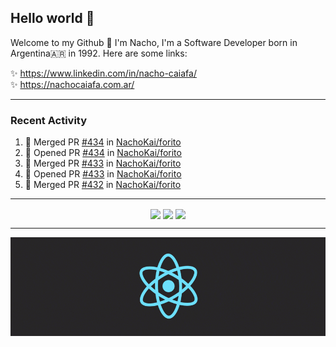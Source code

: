 ## Hello world 👋  
Welcome to my Github 🧙‍ I'm Nacho, I'm a Software Developer born in Argentina🇦🇷 in 1992. Here are some links:  
  
✨ https://www.linkedin.com/in/nacho-caiafa/  
✨ https://nachocaiafa.com.ar/  

---

### Recent Activity

<!--START_SECTION:activity-->
1. 🎉 Merged PR [#434](https://github.com/NachoKai/forito/pull/434) in [NachoKai/forito](https://github.com/NachoKai/forito)
2. 💪 Opened PR [#434](https://github.com/NachoKai/forito/pull/434) in [NachoKai/forito](https://github.com/NachoKai/forito)
3. 🎉 Merged PR [#433](https://github.com/NachoKai/forito/pull/433) in [NachoKai/forito](https://github.com/NachoKai/forito)
4. 💪 Opened PR [#433](https://github.com/NachoKai/forito/pull/433) in [NachoKai/forito](https://github.com/NachoKai/forito)
5. 🎉 Merged PR [#432](https://github.com/NachoKai/forito/pull/432) in [NachoKai/forito](https://github.com/NachoKai/forito)
<!--END_SECTION:activity-->

---

<p align="center">
    <img align='center' src="https://github-readme-stats.vercel.app/api?username=NachoKai&theme=react&hide_border=true&include_all_commits=false&count_private=true" />
    <img align="center" src="https://github-readme-stats.vercel.app/api/top-langs?username=NachoKai&langs_count=10&show_icons=true&locale=en&layout=compact&theme=react&hide_border=true" />
    <img align='center' src="https://github-readme-streak-stats.herokuapp.com/?user=NachoKai&theme=react&hide_border=true" />
</p>

---

<p align="center">
    <img align='center' src='https://raw.githubusercontent.com/NachoKai/NachoKai/master/x3x5w638kkixi9s3h3vw.gif' >
</p>
